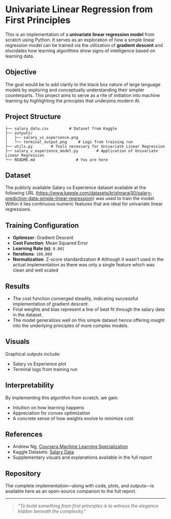 # Univariate Linear Regression from First Principles

This is an implementation of a **univariate linear regression model** from scratch using Python. It serves as an exploration of how a simple linear regression model can be trained via the utilization of **gradient descent** and elucidates how learning algorithms show signs of intelligence based on learning data.


## Objective

The goal would be to add clarity to the black box nature of large language models by exploring and conceptually understanding their simpler counterparts. This project aims to serve as a rite of initiation into machine learning by highlighting the principles that underpins modern AI.


## Project Structure

```
├── salary_data.csv         # Dataset from Kaggle
├── outputs/
│   ├── salary_vs_experience.png
│   └── terminal_output.png     # Logs from training run
├── utils.py        # Tools necessary for Univariate Linear Regression
├── salary_v_experience_model.py        # Application of Univariate Linear Regression
└── README.md                  # You are here
```

## Dataset

The publicly available Salary vs Experience dataset available at the following URL (https://www.kaggle.com/datasets/krishnaraj30/salary-prediction-data-simple-linear-regression)) was used to train the model. Within it lies continuous numeric features that are ideal for univariate linear regressions.


## Training Configuration

- **Optimizer**: Gradient Descent  
- **Cost Function**: Mean Squared Error  
- **Learning Rate (α)**: `0.001`  
- **Iterations**: `100,000`  
- **Normalization**: Z-score standardization  # Although it wasn’t used in the actual implementation as there was only a single feature which was clean and well scaled


## Results

- The cost function converged steadily, indicating successful implementation of gradient descent.
- Final weights and bias represent a line of best fit through the salary data in the dataset.
- The model generalizes well on this simple dataset hence offering insight into the underlying principles of more complex models.


## Visuals

Graphical outputs include:
- Salary vs Experience plot  
- Terminal logs from training run


## Interpretability

By implementing this algorithm from scratch, we gain:
- Intuition on how learning happens
- Appreciation for convex optimization
- A concrete sense of how weights evolve to minimize cost


## References

- Andrew Ng, [Coursera Machine Learning Specialization](https://www.coursera.org/specializations/machine-learning-introduction)
- Kaggle Datasets: [Salary Data](https://www.kaggle.com/datasets)
- Supplementary visuals and explanations available in the full report 


## Repository

The complete implementation—along with code, plots, and outputs—is available here as an open-source companion to the full report.

---

> *"To build something from first principles is to witness the elegance hidden beneath the complexity."*
